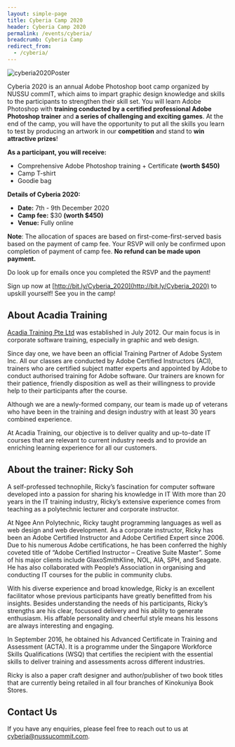 ```yaml
---
layout: simple-page
title: Cyberia Camp 2020
header: Cyberia Camp 2020
permalink: /events/cyberia/
breadcrumb: Cyberia Camp
redirect_from:
  - /cyberia/
---
```


![cyberia2020Poster]({{site.baseurl}}/images/cyberia.png)

Cyberia 2020 is an annual Adobe Photoshop boot camp organized by NUSSU commIT, which aims to impart graphic design knowledge and skills to the participants to strengthen their skill set.
You will learn Adobe Photoshop with **training conducted by a certified professional Adobe Photoshop trainer** and **a series of challenging and exciting games**.
At the end of the camp, you will have the opportunity to put all the skills you learn to test by producing an artwork in our **competition** and stand to **win attractive prizes**!

**As a participant, you will receive:**

- Comprehensive Adobe Photoshop training + Certificate **(worth \$450)**
- Camp T-shirt
- Goodie bag

**Details of Cyberia 2020:**

- **Date:** 7th - 9th December 2020
- **Camp fee:** $30 **(worth $450)**
- **Venue:** Fully online

**Note**: The allocation of spaces are based on first-come-first-served basis based on the payment of camp fee. Your RSVP will only be confirmed upon completion of payment of camp fee. **No refund can be made upon payment.**

Do look up for emails once you completed the RSVP and the payment!

Sign up now at [http://bit.ly/Cyberia_2020](http://bit.ly/Cyberia_2020) to upskill yourself! See you in the camp!

## About Acadia Training

[Acadia Training Pte Ltd](https://www.acadia.sg) was established in July 2012. Our main focus is in corporate software training, especially in graphic and web design.

Since day one, we have been an official Training Partner of Adobe System Inc. All our classes are conducted by Adobe Certified Instructors (ACI), trainers who are certified subject matter experts and appointed by Adobe to conduct authorised training for Adobe software. Our trainers are known for their patience, friendly disposition as well as their willingness to provide help to their participants after the course.

Although we are a newly-formed company, our team is made up of veterans who have been in the training and design industry with at least 30 years combined experience.

At Acadia Training, our objective is to deliver quality and up-to-date IT courses that are relevant to current industry needs and to provide an enriching learning experience for all our customers.

## About the trainer: Ricky Soh

A self-professed technophile, Ricky’s fascination for computer software developed into a passion for sharing his knowledge in IT With more than 20 years in the IT training industry, Ricky’s extensive experience comes from teaching as a polytechnic lecturer and corporate instructor.

At Ngee Ann Polytechnic, Ricky taught programming languages as well as web design and web development. As a corporate instructor, Ricky has been an Adobe Certified Instructor and Adobe Certified Expert since 2006. Due to his numerous Adobe certifications, he has been conferred the highly coveted title of “Adobe Certified Instructor – Creative Suite Master”. Some of his major clients include GlaxoSmithKline, NOL, AIA, SPH, and Seagate. He has also collaborated with People’s Association in organising and conducting IT courses for the public in community clubs.

With his diverse experience and broad knowledge, Ricky is an excellent facilitator whose previous participants have greatly benefitted from his insights. Besides understanding the needs of his participants, Ricky’s strengths are his clear, focussed delivery and his ability to generate enthusiasm. His affable personality and cheerful style means his lessons are always interesting and engaging.

In September 2016, he obtained his Advanced Certificate in Training and Assessment (ACTA). It is a programme under the Singapore Workforce Skills Qualifications (WSQ) that certifies the recipient with the essential skills to deliver training and assessments across different industries.

Ricky is also a paper craft designer and author/publisher of two book titles that are currently being retailed in all four branches of Kinokuniya Book Stores.

## Contact Us

If you have any enquiries, please feel free to reach out to us at [cyberia@nussucommit.com](mailto:cyberia@nussucommit.com).